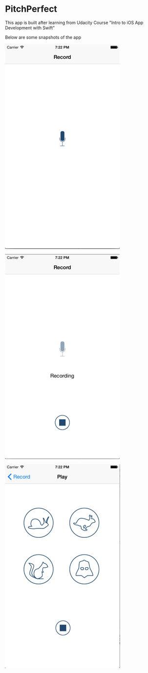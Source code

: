 PitchPerfect
============

This app is built after learning from Udacity Course "Intro to iOS App Development with Swift"

Below are some snapshots of the app

![Alt Record](https://github.com/anubhavmaity/PitchPerfect/blob/master/Screenshots/Screen%20Shot%202014-12-22%20at%207.21.47%20pm.png "Record")

![Alt Recording](https://github.com/anubhavmaity/PitchPerfect/blob/master/Screenshots/Screen%20Shot%202014-12-22%20at%207.22.15%20pm.png "Recording")

![Alt Play](https://github.com/anubhavmaity/PitchPerfect/blob/master/Screenshots/Screen%20Shot%202014-12-22%20at%207.22.36%20pm.png "Play")






